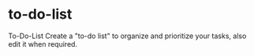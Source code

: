 # to-do-list
To-Do-List
Create a "to-do list" to organize and prioritize your tasks, also edit it when required.
